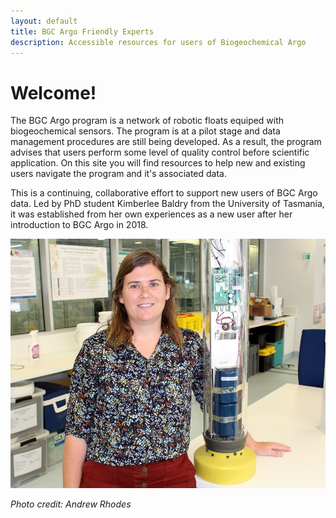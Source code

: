 ```yaml
---
layout: default
title: BGC Argo Friendly Experts
description: Accessible resources for users of Biogeochemical Argo
---
```


# Welcome!

The BGC Argo program is a network of robotic floats equiped with biogeochemical sensors. The program is at a pilot stage and data management procedures are still being developed. As a result, the program advises that users perform some level of quality control before scientific application. On this site you will find resources to help new and existing users navigate the program and it's associated data.

This is a continuing, collaborative effort to support new users of BGC Argo data. Led by PhD student Kimberlee Baldry from the University of Tasmania, it was established from her own experiences as a new user after her introduction to BGC Argo in 2018.

![KimBaldry](SCAR_profile.jpg)

*Photo credit: Andrew Rhodes*
